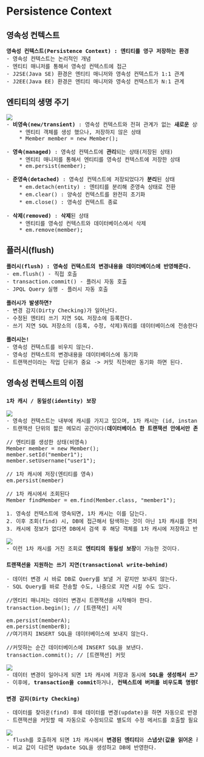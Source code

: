 # Persistence Context
## 영속성 컨텍스트
<pre>
<b>영속성 컨텍스트(Persistence Context) : 엔티티를 영구 저장하는 환경</b>
- 영속성 컨텍스트는 논리적인 개념
- 엔티티 매니저를 통해서 영속성 컨텍스트에 접근
- J2SE(Java SE) 환경은 엔티티 매니저와 영속성 컨텍스트가 1:1 관계
- J2EE(Java EE) 환경은 엔티티 매니저와 영속성 컨텍스트가 N:1 관계
</pre>
## 엔티티의 생명 주기
<pre>
<img src="https://github.com/RyuKyeongWoo/TIL/blob/main/SpringBootJPA/img/EntityLifeCycle.PNG"/>
- <b>비영속(new/transient)</b> : 영속성 컨텍스트와 전혀 관계가 없는 <b>새로운</b> 상태(순수한 객체 상태)
    * 엔티티 객체를 생성 했으나, 저장하지 않은 상태
    * Member member = new Member();

- <b>영속(managed)</b> : 영속성 컨텍스트에 <b>관리</b>되는 상태(저장된 상태)
    * 엔티티 매니저를 통해서 엔티티를 영속성 컨텍스트에 저장한 상태
    * em.persist(member);

- <b>준영속(detached)</b> : 영속성 컨텍스트에 저장되었다가 <b>분리</b>된 상태
    * em.detach(entity) : 엔티티를 분리해 준영속 상태로 전환
    * em.clear() : 양속성 컨텍스트를 완전히 초기화
    * em.close() : 영속성 컨텍스트 종료
    
- <b>삭제(removed)</b> : <b>삭제</b>된 상태
    * 엔티티를 영속성 컨텍스트와 데이터베이스에서 삭제
    * em.remove(member);
</pre>
## 플러시(flush)
<pre>
<b>플러시(flush) : 영속성 컨텍스트의 변경내용을 데이터베이스에 반영해준다.</b>
- em.flush() - 직접 호출
- transaction.commit() - 플러시 자동 호출
- JPQL Query 실행 - 플러시 자동 호출

<b>플러시가 발생하면?</b>
- 변경 감지(Dirty Checking)가 일어난다.
- 수정된 엔티티 쓰기 지연 SQL 저장소에 등록한다.
- 쓰기 지연 SQL 저장소의 (등록, 수정, 삭제)쿼리를 데이터베이스에 전송한다.

<b>플러시는!</b>
- 영속성 컨텍스트를 비우지 않는다.
- 영속성 컨텍스트의 변경내용을 데이터베이스에 동기화
- 트랜잭션이라는 작업 단위가 중요 -> 커밋 직전에만 동기화 하면 된다.
</pre>
## 영속성 컨텍스트의 이점
### `1차 캐시 / 동일성(identity) 보장`
<pre>
<img src="https://github.com/RyuKyeongWoo/TIL/blob/main/SpringBootJPA/img/Cache.PNG"/>
- 영속성 컨텍스트는 내부에 캐시를 가지고 있으며, 1차 캐시는 (id, instance)의 맵 형태를 갖고 엔티티들이 저장된다.
- 트랜잭션 단위의 짧은 메모리 공간이다(<b>데이터베이스 한 트랜잭션 안에서만 존재</b>)

// 엔티티를 생성한 상태(비영속)
Member member = new Member();
member.setId("member1");
member.setUsername("user1");

// 1차 캐시에 저장(엔티티를 영속)
em.persist(member)

// 1차 캐시에서 조회된다
Member findMember = em.find(Member.class, "member1");

1. 영속성 컨텍스트에 영속되면, 1차 캐시는 이를 담는다.
2. 이후 조회(find) 시, DB에 접근해서 탐색하는 것이 아닌 1차 캐시를 먼저 훝어 찾는 값이 있는지 확인 하고 캐시에 있다면 그 정보를 조회한다.
3. 캐시에 정보가 없다면 DB에서 검색 후 해당 객체를 1차 캐시에 저장하고 반환한다. - <b>영속상태</b>

<img src="https://github.com/RyuKyeongWoo/TIL/blob/main/SpringBootJPA/img/EntityIdentity.PNG"/>
- 이런 1차 캐시를 거친 조회로 <b>엔티티의 동일성 보장</b>이 가능한 것이다.
</pre>
### `트랜잭션을 지원하는 쓰기 지연(transactional write-behind)`
<pre>
- 데이터 변경 시 바로 DB로 Query를 보낼 거 같지만 보내지 않는다.
- SQL Query를 바로 전송할 수도, 나중으로 지연 시킬 수도 있다.

//엔티티 매니저는 데이터 변경시 트랜잭션을 시작해야 한다.
transaction.begin(); // [트랜잭션] 시작

em.persist(memberA);
em.persist(memberB);
//여기까지 INSERT SQL을 데이터베이스에 보내지 않는다.

//커밋하는 순간 데이터베이스에 INSERT SQL을 보낸다.
transaction.commit(); // [트랜잭션] 커밋

<img src="https://github.com/RyuKyeongWoo/TIL/blob/main/SpringBootJPA/img/transactional_write-behind.PNG"/>
- 데이터 변경이 일어나게 되면 1차 캐시에 저장과 동시에 <b>SQL을 생성해서 쓰기 지연 SQL 저장소에 차곡차곡 쌓아둔다.</b>
- 이후에, <b>transaction을 commit</b>하거나, <b>컨텍스트에 버퍼를 비우도록 명령하면(flush)</b> 쓰기 지연 SQL 저장소의 쿼리가 DB에 넘어간다.
</pre>
### `변경 감지(Dirty Checking)`
<pre>
- 데이터를 찾아온(find) 후에 데이터를 변경(update)을 하면 자동으로 반경을 감지하여 Update Query를 생성해준다.
- 트랜잭션을 커밋할 때 자동으로 수정되므로 별도의 수정 메서드를 호출할 필요가 없고 그런 메서드도 없다.

<img src="https://github.com/RyuKyeongWoo/TIL/blob/main/SpringBootJPA/img/DirtyChecking.PNG"/>
- flush를 호출하게 되면 1차 캐시에서 <b>변경된 엔티티</b>와 <b>스냅샷(값을 읽어온 최초 상태)</b>을 비교한다.
- 비교 값이 다르면 Update SQL을 생성하고 DB에 반영한다.
</pre>
